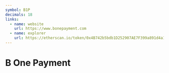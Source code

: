 ```yaml
---
symbol: B1P
decimals: 18
links:
  - name: website
    url: https://www.bonepayment.com
  - name: explorer
    url: https://etherscan.io/token/0x4B742b5bdb1D252907AE7F399a891d4a178DBC24
---
```


# B One Payment
